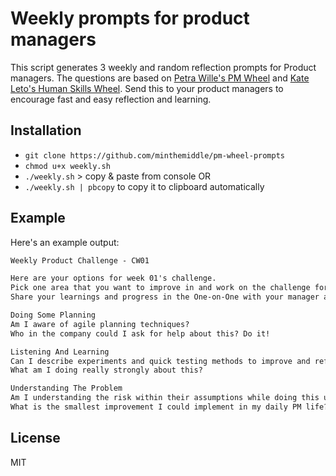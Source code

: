 # Weekly prompts for product managers

This script generates 3 weekly and random reflection prompts for Product managers.
The questions are based on [Petra Wille's PM Wheel](https://www.strongproductpeople.com/pmwheel) and [Kate Leto's Human Skills Wheel](https://www.kateleto.com/articles/human-skills-wheel).
Send this to your product managers to encourage fast and easy reflection and learning.

## Installation

- `git clone https://github.com/minthemiddle/pm-wheel-prompts`
- `chmod u+x weekly.sh`
- `./weekly.sh` > copy & paste from console OR
- `./weekly.sh | pbcopy` to copy it to clipboard automatically

## Example

Here's an example output:

```markdown
Weekly Product Challenge - CW01

Here are your options for week 01's challenge.
Pick one area that you want to improve in and work on the challenge for at least 5min.
Share your learnings and progress in the One-on-One with your manager and/or publicly in this thread.

Doing Some Planning
Am I aware of agile planning techniques?
Who in the company could I ask for help about this? Do it!

Listening And Learning
Can I describe experiments and quick testing methods to improve and refine my product in short cycles?
What am I doing really strongly about this?

Understanding The Problem
Am I understanding the risk within their assumptions while doing this user research work?
What is the smallest improvement I could implement in my daily PM life?
```

## License

MIT